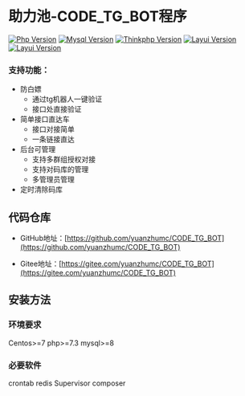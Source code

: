 # 助力池-CODE_TG_BOT程序
[![Php Version](https://img.shields.io/badge/php-%3E=7.3.0-brightgreen.svg?maxAge=2592000&color=yellow)](https://github.com/php/php-src)
[![Mysql Version](https://img.shields.io/badge/mysql-%3E=5.7-brightgreen.svg?maxAge=2592000&color=orange)](https://www.mysql.com/)
[![Thinkphp Version](https://img.shields.io/badge/thinkphp-%3E=6.0.2-brightgreen.svg?maxAge=2592000)](https://github.com/top-think/framework)
[![Layui Version](https://img.shields.io/badge/layui-=2.5.5-brightgreen.svg?maxAge=2592000&color=critical)](https://github.com/sentsin/layui)
[![Layui Version](https://img.shields.io/badge/easyadmin-=2.1.6-brightgreen.svg?maxAge=2592000&color=critical)](https://github.com/zhongshaofa/easyadmin)
### 支持功能：
* 防白嫖
    * 通过tg机器人一键验证
    * 接口处直接验证
* 简单接口直达车
    * 接口对接简单
    * 一条链接直达
* 后台可管理
    * 支持多群组授权对接
    * 支持对码库的管理
    * 多管理员管理
* 定时清除码库

## 代码仓库

* GitHub地址：[https://github.com/yuanzhumc/CODE_TG_BOT](https://github.com/yuanzhumc/CODE_TG_BOT)

* Gitee地址：[https://gitee.com/yuanzhumc/CODE_TG_BOT](https://gitee.com/yuanzhumc/CODE_TG_BOT)

## 安装方法
### 环境要求
Centos>=7
php>=7.3
mysql>=8
### 必要软件
crontab
redis
Supervisor
composer